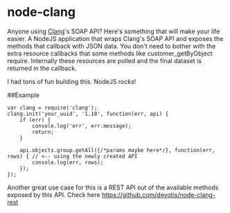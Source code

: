 node-clang
==========

Anyone using <a href="http://www.createaclang.com/">Clang</a>'s SOAP API? Here's something that will make your life easier. A NodeJS application that wraps Clang's SOAP API and exposes the methods that callback with JSON data. You don't need to bother with the extra resource callbacks that some methods like customer_getByObject require. Internally these resources are polled and the final dataset is returned in the callback.

I had tons of fun building this. NodeJS rocks!

##Example

    var clang = require('clang');
    clang.init('your_uuid', '1.18', function(err, api) {
        if (err) {
            console.log('err', err.message);
            return;
        }
        
        api.objects.group.getAll({/*params maybe here*/}, function(err, rows) { // <-- using the newly created API
            console.log(err, rows);
        });
    });

Another great use case for this is a REST API out of the available methods exposed by this API. Check here https://github.com/devotis/node-clang-rest
